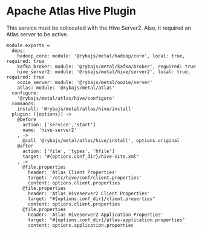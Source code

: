 
# Apache Atlas Hive Plugin

This service must be collocated with the Hive Server2. Also, it required an 
Atlas server to be active.

    module.exports =
      deps:
        hadoop_core: module: '@rybajs/metal/hadoop/core', local: true, required: true
        kafka_broker: module: '@rybajs/metal/kafka/broker', reguired: true
        hive_server2: module: '@rybajs/metal/hive/server2', local: true, required: true
        oozie_server: module: '@rybajs/metal/oozie/server'
        atlas: module: '@rybajs/metal/atlas'
      configure:
        '@rybajs/metal/atlas/hive/configure'
      commands:
        install: '@rybajs/metal/atlas/hive/install'
      plugin: ({options}) ->
        @before
          action: ['service','start']
          name: 'hive-server2'
        , ->
          @call '@rybajs/metal/atlas/hive/install', options.original
        @after
          action: ['file', 'types', 'hfile']
          target: "#{options.conf_dir}/hive-site.xml"
        , ->
          @file.properties
            header: 'Atlas Client Properties'
            target: '/etc/hive/conf/client.properties'
            content: options.client.properties
          @file.properties
            header: 'Atlas Hiveserver2 Client Properties'
            target: "#{options.conf_dir}/client.properties"
            content: options.client.properties
          @file.properties
            header: 'Atlas Hiveserver2 Application Properties'
            target: "#{options.conf_dir}/atlas-application.properties"
            content: options.application.properties

[atlas-apache]: http://atlas.incubator.apache.org
